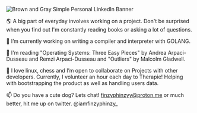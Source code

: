 ![Brown and Gray Simple Personal LinkedIn Banner](https://github.com/FinzyPHINZY/FinzyPHINZY/assets/102292855/bdbdd854-0089-4edc-be0d-b40d991d0a96)

🌎 A big part of everyday involves working on a project. Don't be surprised when you find out I'm constantly reading books or asking a lot of questions. 

🚧 I’m currently working on writing a compiler and interpreter with GOLANG.

📖 I'm reading "Operating Systems: Three Easy Pieces" by Andrea Arpaci-Dusseau and Remzi Arpaci-Dusseau and "Outliers" by Malcolm Gladwell.

🎏 I love linux, chess and I’m open to collaborate on Projects with other developers. Currently, I volunteer an hour each day to Therapie! Helping with bootstrapping the product as well as handling users data. 

📫 Do you have a cute dog? Lets chat! finzyphinzyy@proton.me or much better, hit me up on twitter. @iamfinzyphinzy_
